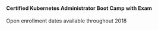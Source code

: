 #### Certified Kubernetes Administrator Boot Camp with Exam

Open enrollment dates available throughout 2018
